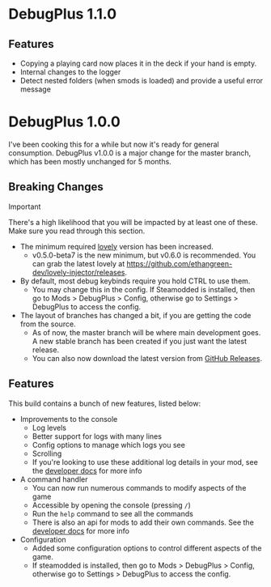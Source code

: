 # DebugPlus 1.1.0

## Features
- Copying a playing card now places it in the deck if your hand is empty.
- Internal changes to the logger
- Detect nested folders (when smods is loaded) and provide a useful error message

# DebugPlus 1.0.0

I've been cooking this for a while but now it's ready for general consumption. 
DebugPlus v1.0.0 is a major change for the master branch, which has been mostly 
unchanged for 5 months.

## Breaking Changes

> [!IMPORTANT]  
> There's a high likelihood that you will be impacted by at least one of these. Make sure you read through this section.

- The minimum required [lovely](https://github.com/ethangreen-dev/lovely-injector) version has been increased.  
    - v0.5.0-beta7 is the new minimum, but v0.6.0 is recommended. You can grab the latest lovely at https://github.com/ethangreen-dev/lovely-injector/releases.
- By default, most debug keybinds require you hold CTRL to use them.
    - You may change this in the config. If Steamodded is installed, then go to Mods > DebugPlus > Config, otherwise go to Settings > DebugPlus to access the config.
- The layout of branches has changed a bit, if you are getting the code from the source. 
    - As of now, the master branch will be where main development goes. A new stable branch has been created if you just want the latest release.
    - You can also now download the latest version from [GitHub Releases](https://github.com/WilsontheWolf/DebugPlus/releases).

## Features
This build contains a bunch of new features, listed below:
- Improvements to the console
    - Log levels
    - Better support for logs with many lines
    - Config options to manage which logs you see
    - Scrolling
    - If you're looking to use these additional log details in your mod, see the [developer docs](https://github.com/WilsontheWolf/DebugPlus/blob/master/docs/dev.md) for more info
- A command handler
    - You can now run numerous commands to modify aspects of the game
    - Accessible by opening the console (pressing `/`)
    - Run the `help` command to see all the commands
    - There is also an api for mods to add their own commands. See the [developer docs](https://github.com/WilsontheWolf/DebugPlus/blob/master/docs/dev.md) for more info
- Configuration
    - Added some configuration options to control different aspects of the game.
    - If steamodded is installed, then go to Mods > DebugPlus > Config, otherwise go to Settings > DebugPlus to access the config.
